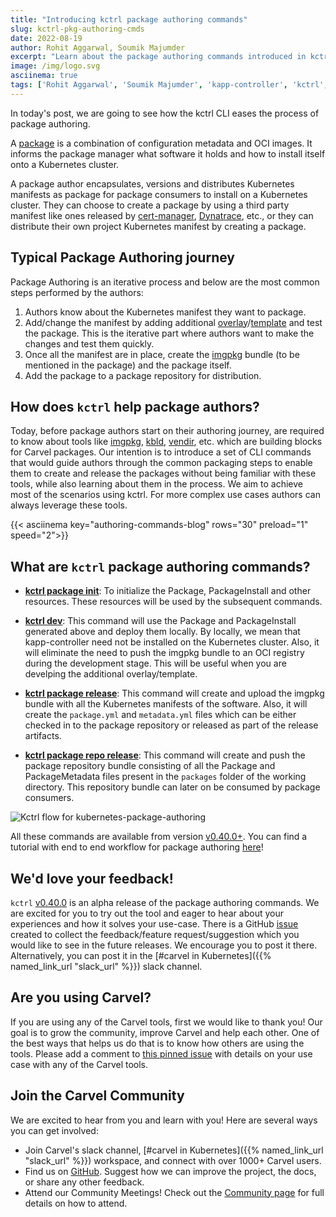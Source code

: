 ```yaml
---
title: "Introducing kctrl package authoring commands"
slug: kctrl-pkg-authoring-cmds
date: 2022-08-19
author: Rohit Aggarwal, Soumik Majumder
excerpt: "Learn about the package authoring commands introduced in kctrl and how it makes it easier for package authors to create Carvel packages."
image: /img/logo.svg
asciinema: true
tags: ['Rohit Aggarwal', 'Soumik Majumder', 'kapp-controller', 'kctrl', 'carvel']
---
```


In today's post, we are going to see how the kctrl CLI eases the process of package authoring.

A [package](/kapp-controller/docs/latest/packaging/#package) is a combination of configuration metadata and OCI images. It informs the package manager what software it holds and how to install itself onto a Kubernetes cluster.

A package author encapsulates, versions and distributes Kubernetes manifests as package for package consumers to install on a Kubernetes cluster. They can choose to create a package by using a third party manifest like ones released by [cert-manager](https://cert-manager.io/), [Dynatrace](https://www.dynatrace.com/), etc., or they can distribute their own project Kubernetes manifest by creating a package.


## Typical Package Authoring journey
Package Authoring is an iterative process and below are the most common steps performed by the authors:
1. Authors know about the Kubernetes manifest they want to package.
2. Add/change the manifest by adding additional [overlay](/ytt/docs/latest/ytt-overlays/)/[template](/ytt/docs/latest/#templating) and test the package. This is the iterative part where authors want to make the changes and test them quickly.
3. Once all the manifest are in place, create the [imgpkg](/imgpkg/) bundle (to be mentioned in the package) and the package itself.
4. Add the package to a package repository for distribution.

## How does `kctrl` help package authors?
Today, before package authors start on their authoring journey, are required to know about tools like [imgpkg](/imgpkg/), [kbld](/kbld/), [vendir](/vendir/), etc. which are building blocks for Carvel packages. Our intention is to introduce a set of CLI commands that would guide authors through the common packaging steps to enable them to create and release the packages without being familiar with these tools, while also learning about them in the process. We aim to achieve most of the scenarios using kctrl. For more complex use cases authors can always leverage these tools.

{{< asciinema key="authoring-commands-blog" rows="30" preload="1" speed="2">}}

## What are `kctrl` package authoring commands?
* [**kctrl package init**](/kapp-controller/docs/develop/authoring-command/#initialising-the-package): To initialize the Package, PackageInstall and other resources. These resources will be used by the subsequent commands.

* [**kctrl dev**](/kapp-controller/docs/develop/authoring-command/#dev): This command will use the Package and PackageInstall generated above and deploy them locally. By locally, we mean that kapp-controller need not be installed on the Kubernetes cluster. Also, it will eliminate the need to push the imgpkg bundle to an OCI registry during the development stage. This will be useful when you are develping the additional overlay/template.

* [**kctrl package release**](/kapp-controller/docs/develop/authoring-command/#releasing-the-package): This command will create and upload the imgpkg bundle with all the Kubernetes manifests of the software. Also, it will create the `package.yml` and `metadata.yml` files which can be either checked in to the package repository or released as part of the release artifacts.

* [**kctrl package repo release**](/kapp-controller/docs/develop/authoring-command/#releasing-a-package-repository): This command will create and push the package repository bundle consisting of all the Package and PackageMetadata files present in the `packages` folder of the working directory. This repository bundle can later on be consumed by package consumers.

![Kctrl flow for kubernetes-package-authoring](/images/blog/introducing-kctrl-package-authoring-commands.png)

All these commands are available from version [v0.40.0+](https://github.com/carvel-dev/kapp-controller/releases/latest). You can find a tutorial with end to end workflow for package authoring [here](/kapp-controller/docs/develop/kctrl-package-authoring.md)!

## We'd love your feedback!
`kctrl` [v0.40.0](https://github.com/carvel-dev/kapp-controller/releases/tag/v0.40.0) is an alpha release of the package authoring commands. We are excited for you to try out the tool and eager to hear about your experiences and how it solves your use-case. There is a GitHub [issue](https://github.com/carvel-dev/kapp-controller/issues/831) created to collect the feedback/feature request/suggestion which you would like to see in the future releases. We encourage you to post it there. Alternatively, you can post it in the [#carvel in Kubernetes]({{% named_link_url "slack_url" %}}) slack channel.

## Are you using Carvel?

If you are using any of the Carvel tools, first we would like to thank you! Our goal is to grow the community, improve Carvel and help each other. One of the best ways that helps us do that is to know how others are using the tools. Please add a comment to [this pinned issue](https://github.com/carvel-dev/carvel/issues/213) with details on your use case with any of the Carvel tools.

## Join the Carvel Community

We are excited to hear from you and learn with you! Here are several ways you can get involved:

* Join Carvel's slack channel, [#carvel in Kubernetes]({{% named_link_url "slack_url" %}}) workspace, and connect with over 1000+ Carvel users.
* Find us on [GitHub](https://github.com/carvel-dev/carvel). Suggest how we can improve the project, the docs, or share any other feedback.
* Attend our Community Meetings! Check out the [Community page](/community/) for full details on how to attend.